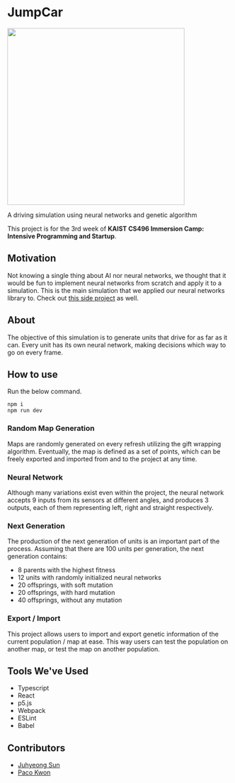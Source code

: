 # JumpCar

<img src="https://i.imgur.com/gZUgufI.png" width="400">

A driving simulation using neural networks and genetic algorithm

This project is for the 3rd week of **KAIST CS496 Immersion Camp: Intensive Programming and Startup**.

## Motivation
Not knowing a single thing about AI nor neural networks, we thought that it would be fun to implement neural networks from scratch and apply it to a simulation. This is the main simulation that we applied our neural networks library to. Check out [this side project](https://github.com/JumpingCar/JumpingBird) as well.

## About
The objective of this simulation is to generate units that drive for as far as it can. Every unit has its own neural network, making decisions which way to go on every frame. 

## How to use
Run the below command.   


    npm i
    npm run dev

### Random Map Generation
Maps are randomly generated on every refresh utilizing the gift wrapping algorithm. Eventually, the map is defined as a set of points, which can be freely exported and imported from and to the project at any time.

### Neural Network
Although many variations exist even within the project, the neural network accepts 9 inputs from its sensors at different angles, and produces 3 outputs, each of them representing left, right and straight respectively.

### Next Generation
The production of the next generation of units is an important part of the process. Assuming that there are 100 units per generation, the next generation contains:
* 8 parents with the highest fitness
* 12 units with randomly initialized neural networks
* 20 offsprings, with soft mutation
* 20 offsprings, with hard mutation
* 40 offsprings, without any mutation

### Export / Import
This project allows users to import and export genetic information of the current population / map at ease. This way users can test the population on another map, or test the map on another population.

## Tools We've Used
* Typescript
* React
* p5.js
* Webpack
* ESLint
* Babel

## Contributors
* [Juhyeong Sun](https://github.com/Sunjuhyeong)
* [Paco Kwon](https://github.com/pacokwon)
